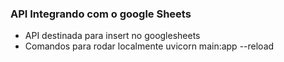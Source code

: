 ### API Integrando com o google Sheets

* API destinada para insert no googlesheets
* Comandos para rodar localmente
    uvicorn main:app --reload

